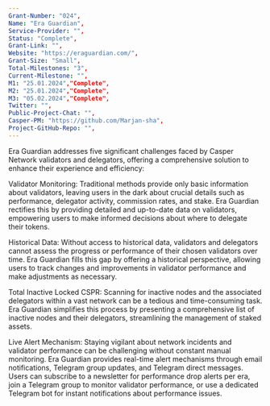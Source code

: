 ```yaml
---
Grant-Number: "024",
Name: "Era Guardian",
Service-Provider: "",
Status: "Complete",
Grant-Link: "",
Website: "https://eraguardian.com/",
Grant-Size: "Small",
Total-Milestones: "3",
Current-Milestone: "",
M1: "25.01.2024","Complete",
M2: "25.01.2024","Complete",
M3: "05.02.2024","Complete",
Twitter: "",
Public-Project-Chat: "",
Casper-PM: "https://github.com/Marjan-sha",
Project-GitHub-Repo: "",
---
```

<!--lang:en--> 
Era Guardian addresses five significant challenges faced by Casper Network validators and delegators, offering a comprehensive solution to enhance their experience and efficiency:

Validator Monitoring: Traditional methods provide only basic information about validators, leaving users in the dark about crucial details such as performance, delegator activity, commission rates, and stake. Era Guardian rectifies this by providing detailed and up-to-date data on validators, empowering users to make informed decisions about where to delegate their tokens.

Historical Data: Without access to historical data, validators and delegators cannot assess the progress or performance of their chosen validators over time. Era Guardian fills this gap by offering a historical perspective, allowing users to track changes and improvements in validator performance and make adjustments as necessary.

Total Inactive Locked CSPR: Scanning for inactive nodes and the associated delegators within a vast network can be a tedious and time-consuming task. Era Guardian simplifies this process by presenting a comprehensive list of inactive nodes and their delegators, streamlining the management of staked assets.

Live Alert Mechanism: Staying vigilant about network incidents and validator performance can be challenging without constant manual monitoring. Era Guardian provides real-time alert mechanisms through email notifications, Telegram group updates, and Telegram direct messages. Users can subscribe to a newsletter for performance drop alerts per era, join a Telegram group to monitor validator performance, or use a dedicated Telegram bot for instant notifications about performance issues.



<!--lang:es--] 
Era Guardian aborda cinco importantes retos a los que se enfrentan los validadores y delegados de la Red Casper, ofreciendo una solución integral para mejorar su experiencia y eficacia:

Supervisión de validadores: Los métodos tradicionales sólo proporcionan información básica sobre los validadores, dejando a los usuarios en la oscuridad sobre detalles cruciales como el rendimiento, la actividad de los delegados, las tasas de comisión y la participación. Era Guardian rectifica esto proporcionando datos detallados y actualizados sobre los validadores, permitiendo a los usuarios tomar decisiones informadas sobre dónde delegar sus tokens.

Datos históricos: Sin acceso a datos históricos, los validadores y delegadores no pueden evaluar el progreso o el rendimiento de sus validadores elegidos a lo largo del tiempo. Era Guardian llena este vacío ofreciendo una perspectiva histórica, permitiendo a los usuarios seguir los cambios y mejoras en el rendimiento del validador y hacer los ajustes necesarios.

CSPR Total Inactivo Bloqueado: La búsqueda de nodos inactivos y los delegadores asociados dentro de una vasta red puede ser una tarea tediosa y que consume mucho tiempo. Era Guardian simplifica este proceso presentando una lista completa de nodos inactivos y sus delegadores, agilizando la gestión de los activos estacados.

Mecanismo de Alerta en Vivo: Mantenerse vigilante sobre los incidentes de la red y el rendimiento de los validadores puede ser un reto sin un monitoreo manual constante. Era Guardian proporciona mecanismos de alerta en tiempo real a través de notificaciones por correo electrónico, actualizaciones de grupo de Telegram y mensajes directos de Telegram. Los usuarios pueden suscribirse a un boletín para recibir alertas de caídas de rendimiento por era, unirse a un grupo de Telegram para monitorizar el rendimiento del validador o utilizar un bot de Telegram dedicado para recibir notificaciones instantáneas sobre problemas de rendimiento.


<!--lang:de--] 
Era Guardian adressiert fünf wichtige Herausforderungen, mit denen die Validierer und Delegatoren des Casper-Netzwerks konfrontiert sind, und bietet eine umfassende Lösung zur Verbesserung ihrer Erfahrung und Effizienz:

Validator-Überwachung: Herkömmliche Methoden liefern nur grundlegende Informationen über die Prüfer und lassen die Benutzer im Unklaren über wichtige Details wie Leistung, Aktivität der Prüfer, Provisionssätze und Einsatz. Era Guardian schafft hier Abhilfe, indem es detaillierte und aktuelle Daten über die Validatoren bereitstellt, die es den Nutzern ermöglichen, fundierte Entscheidungen darüber zu treffen, an wen sie ihre Token delegieren sollen.

Historische Daten: Ohne Zugang zu historischen Daten können Validatoren und Delegatoren den Fortschritt oder die Leistung der von ihnen gewählten Validatoren im Laufe der Zeit nicht beurteilen. Era Guardian füllt diese Lücke, indem es eine historische Perspektive bietet, die es den Nutzern ermöglicht, Veränderungen und Verbesserungen in der Leistung der Validierer zu verfolgen und bei Bedarf Anpassungen vorzunehmen.

Inaktive gesperrte CSPR insgesamt: Die Suche nach inaktiven Knoten und den zugehörigen Delegatoren in einem großen Netzwerk kann eine mühsame und zeitraubende Aufgabe sein. Era Guardian vereinfacht diesen Prozess, indem es eine umfassende Liste inaktiver Knoten und ihrer Beauftragten anzeigt und so die Verwaltung der abgesicherten Vermögenswerte vereinfacht.

Live-Alarm-Mechanismus: Ohne ständige manuelle Überwachung kann es schwierig sein, Vorfälle im Netzwerk und die Leistung der Prüfer im Auge zu behalten. Era Guardian bietet Echtzeit-Warnmechanismen über E-Mail-Benachrichtigungen, Telegram-Gruppen-Updates und Telegram-Direktnachrichten. Benutzer können einen Newsletter für Leistungsabfallwarnungen pro Ära abonnieren, einer Telegram-Gruppe beitreten, um die Leistung des Validators zu überwachen, oder einen speziellen Telegram-Bot für sofortige Benachrichtigungen über Leistungsprobleme verwenden.

<!--lang:fr--] 
Era Guardian relève cinq défis majeurs auxquels sont confrontés les validateurs et les délégateurs du réseau Casper, en offrant une solution complète pour améliorer leur expérience et leur efficacité :

Surveillance des validateurs : Les méthodes traditionnelles ne fournissent que des informations de base sur les validateurs, laissant les utilisateurs dans l'ignorance de détails cruciaux tels que les performances, l'activité des délégués, les taux de commission et les enjeux. Era Guardian rectifie cela en fournissant des données détaillées et à jour sur les validateurs, permettant aux utilisateurs de prendre des décisions éclairées sur l'endroit où déléguer leurs jetons.

Données historiques : Sans accès aux données historiques, les validateurs et les délégués ne peuvent pas évaluer les progrès ou les performances des validateurs qu'ils ont choisis au fil du temps. Era Guardian comble cette lacune en offrant une perspective historique, permettant aux utilisateurs de suivre les changements et les améliorations dans la performance des validateurs et de faire les ajustements nécessaires.

Total Inactive Locked CSPR : La recherche de nœuds inactifs et de délégués associés au sein d'un vaste réseau peut s'avérer une tâche fastidieuse et chronophage. Era Guardian simplifie ce processus en présentant une liste complète des nœuds inactifs et de leurs délégataires, ce qui rationalise la gestion des actifs jalonnés.

Mécanisme d'alerte en direct : Rester vigilant sur les incidents du réseau et les performances des validateurs peut s'avérer difficile sans une surveillance manuelle constante. Era Guardian fournit des mécanismes d'alerte en temps réel par le biais de notifications par e-mail, de mises à jour de groupes Telegram et de messages directs Telegram. Les utilisateurs peuvent s'abonner à une newsletter pour les alertes de baisse de performance par ère, rejoindre un groupe Telegram pour surveiller la performance des validateurs, ou utiliser un bot Telegram dédié pour des notifications instantanées sur les problèmes de performance.

<!--lang:pl--] 
Era Guardian odpowiada na pięć istotnych wyzwań stojących przed walidatorami i delegatami Casper Network, oferując kompleksowe rozwiązanie zwiększające ich doświadczenie i wydajność:

Monitorowanie walidatorów: Tradycyjne metody dostarczają tylko podstawowych informacji o walidatorach, pozostawiając użytkowników w niepewności co do kluczowych szczegółów, takich jak wydajność, aktywność delegatów, stawki prowizji i stawki. Era Guardian naprawia to, dostarczając szczegółowych i aktualnych danych na temat walidatorów, umożliwiając użytkownikom podejmowanie świadomych decyzji o tym, gdzie delegować swoje tokeny.

Dane historyczne: Bez dostępu do danych historycznych walidatorzy i delegaci nie mogą ocenić postępów lub wydajności wybranych przez siebie walidatorów w czasie. Era Guardian wypełnia tę lukę, oferując perspektywę historyczną, umożliwiając użytkownikom śledzenie zmian i ulepszeń w wydajności walidatora oraz dokonywanie niezbędnych korekt.

Całkowity nieaktywny zablokowany CSPR: Skanowanie w poszukiwaniu nieaktywnych węzłów i powiązanych z nimi delegatów w rozległej sieci może być żmudnym i czasochłonnym zadaniem. Era Guardian upraszcza ten proces, prezentując kompleksową listę nieaktywnych węzłów i ich delegatów, usprawniając zarządzanie stakowanymi aktywami.

Mechanizm alertów na żywo: Zachowanie czujności w zakresie incydentów sieciowych i wydajności walidatora może być trudne bez ciągłego ręcznego monitorowania. Era Guardian zapewnia mechanizmy alertów w czasie rzeczywistym za pośrednictwem powiadomień e-mail, aktualizacji grupy Telegram i bezpośrednich wiadomości Telegram. Użytkownicy mogą subskrybować biuletyn z alertami o spadku wydajności dla każdej ery, dołączyć do grupy Telegram, aby monitorować wydajność walidatora, lub użyć dedykowanego bota Telegram do natychmiastowych powiadomień o problemach z wydajnością.

<!--lang:uk--] 
Era Guardian вирішує п'ять основних проблем, з якими стикаються валідатори та делегати Casper Network, пропонуючи комплексне рішення для підвищення їхнього досвіду та ефективності:

Моніторинг валідаторів: Традиційні методи надають лише базову інформацію про валідаторів, залишаючи користувачів в невіданні щодо таких важливих деталей, як продуктивність, активність делегатів, ставки комісійних та частка участі. Era Guardian виправляє цю ситуацію, надаючи детальну та актуальну інформацію про валідаторів, що дозволяє користувачам приймати обґрунтовані рішення про те, куди делегувати свої токени.

Історичні дані: Без доступу до історичних даних валідатори та делегати не можуть оцінити прогрес або продуктивність обраних ними валідаторів з плином часу. Era Guardian заповнює цю прогалину, пропонуючи історичну перспективу, що дозволяє користувачам відстежувати зміни і поліпшення в роботі валідаторів і вносити необхідні корективи.

Total Inactive Locked CSPR: Сканування неактивних вузлів і пов'язаних з ними делегатів у великій мережі може бути нудним і трудомістким завданням. Era Guardian спрощує цей процес, надаючи вичерпний список неактивних вузлів та їхніх делегатів, спрощуючи управління активами.

Механізм оповіщення в реальному часі: Залишатися пильними щодо мережевих інцидентів і продуктивності валідаторів може бути складно без постійного ручного моніторингу. Era Guardian надає механізми оповіщення в режимі реального часу за допомогою сповіщень на електронну пошту, оновлень в групах Telegram і прямих повідомлень в Telegram. Користувачі можуть підписатися на розсилку, щоб отримувати сповіщення про падіння продуктивності за еру, приєднатися до групи в Telegram для моніторингу продуктивності валідатора або використовувати спеціальний Telegram-бот для миттєвих сповіщень про проблеми з продуктивністю.

[!--lang:*-->  
